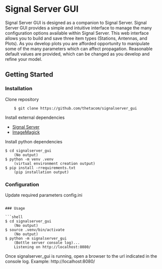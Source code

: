 # Signal Server GUI

Signal Server GUI is designed as a companion to Signal Server. Signal Server GUI provides a simple and intuitive interface to manage the many configuration options available within Signal Server. This web interface allows you to build and save three item types (Stations, Antennas, and Plots). As you develop plots you are afforded opportunity to manipulate some of the many parameters which can affect propagation. Reasonable default values are provided, which can be changed as you develop and refine your model.
## Getting Started

### Installation

Clone repository

```shell
    $ git clone https://github.com/thetacom/signalserver_gui
```

Install external dependencies

- [Signal Server](https://github.com/Cloud-RF/Signal-Server)
- [ImageMagick](https://github.com/ImageMagick/ImageMagick)

Install python dependencies

```shell
$ cd signalserver_gui
    (No output)
$ python -m venv .venv
    (virtual environment creation output)
$ pip install -rrequirements.txt
    (pip installation output)
```

### Configuration

Update required parameters config.ini

```

### Usage

```shell
$ cd signalserver_gui
    (No output)
$ source .venv/bin/activate
    (No output)
$ python -m signalserver_gui
    (Bottle server console log)...
    Listening on http://localhost:8080/
```

Once signalserver_gui is running, open a browser to the url indicated
in the console log. 
    Example: http://localhost:8080/